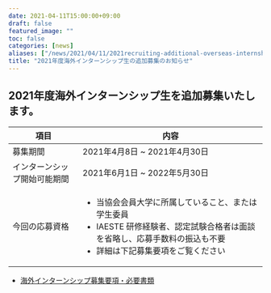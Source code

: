 ```yaml
---
date: 2021-04-11T15:00:00+09:00
draft: false
featured_image: ""
toc: false
categories: [news]
aliases: ["/news/2021/04/11/2021recruiting-additional-overseas-internship-students/"]
title: "2021年度海外インターンシップ生の追加募集のお知らせ"
---
```


## 2021年度海外インターンシップ生を追加募集いたします。

| 項目          |  内容                                |
| ------------ | ------------------------------------ |
| 募集期間                | 2021年4月8日 ~ 2021年4月30日 |
| インターンシップ開始可能期間 | 2021年6月1日 ~ 2022年5月30日 |
| 今回の応募資格 | <ul><li>当協会会員大学に所属していること、または学生委員</li><li>IAESTE 研修経験者、認定試験合格者は面談を省略し、応募手数料の振込も不要</li><li> 詳細は下記募集要項をご覧ください</li></ul> |

- [海外インターンシップ募集要項・必要書類](../required-docs/)
